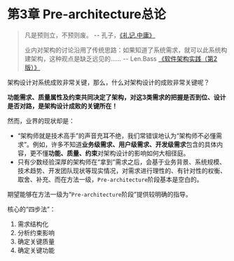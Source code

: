 # 第3章 Pre-architecture总论

> 凡是预则立，不预则废。 -- 孔子，[《礼记.中庸》](https://book.douban.com/subject/4112916/)
>
> 业内对架构的讨论沿用了传统思路：如果知道了系统需求，就可以此系统构建架构，这种观点是缺乏远见的......  -- Len.Bass [《软件架构实践（第2版）》](https://book.douban.com/subject/21321690/)

架构设计对系统成败非常关键，那么，什么对架构设计的成败非常关键呢？

**功能需求、质量属性及约束共同决定了架构，对这3类需求的把握是否到位、设计是否对路，是架构设计成败的关键所在！**

然而，业界的现状却是：

- “架构师就是技术高手”的声音充耳不绝，我们常错误地认为“架构师不必懂需求”。例如，许多不知道**业务级需求、用户级需求、开发级需求**包含的具体内容，更不懂**功能、质量、约束**对架构设计的影响如何大相径庭。
- 只有少数经验深厚的架构师在“拿到”需求之后，会基于业务背景、系统规模、技术趋势、开发团队现状等现实情况，对需求进行理性的、有针对性的权衡、取舍、补充、而在方法一级，`Pre-architecture`阶段基本是空白的。

期望能够在方法一级为“`Pre-architecture`阶段”提供较明确的指导。

核心的“四步法”：

1. 需求结构化
2. 分析约束影响
3. 确定关键质量
4. 确定关键功能
